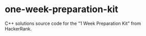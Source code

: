 # one-week-preparation-kit
 C++ solutions source code for the "1 Week Preparation Kit" from HackerRank.
